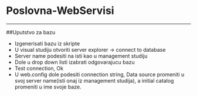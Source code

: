 # Poslovna-WebServisi

--------------------------
##Uputstvo za bazu
- Izgenerisati bazu iz skripte
- U visual studiju otvoriti server explorer -> connect to database
- Server name podesiti na isti kao u management studiju
- Dole u drop down listi izabrati odgovarajucu bazu
- Test connection, Ok
- U web.config dole podesiti connection string, Data source promeniti u svoj server name(isti onaj iz management studija), a initial catalog promeniti u ime svoje baze. 


